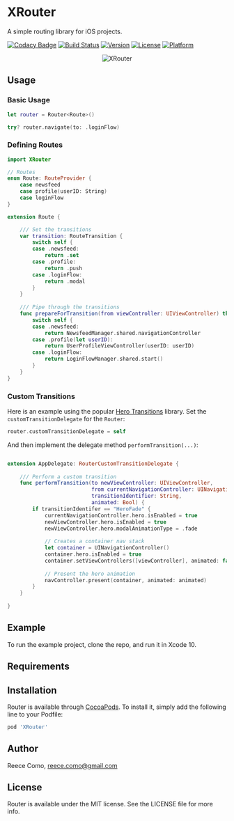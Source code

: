 # XRouter

A simple routing library for iOS projects.

[![Codacy Badge](https://api.codacy.com/project/badge/Grade/d0ef88b70fc843adb2944ce0d956269d)](https://app.codacy.com/app/reececomo/XRouter?utm_source=github.com&utm_medium=referral&utm_content=reececomo/XRouter&utm_campaign=Badge_Grade_Dashboard)
[![Build Status](https://travis-ci.org/reececomo/XRouter.svg?branch=master)](https://travis-ci.org/reececomo/XRouter)
[![Version](https://img.shields.io/cocoapods/v/XRouter.svg?style=flat)](https://cocoapods.org/pods/XRouter)
[![License](https://img.shields.io/cocoapods/l/XRouter.svg?style=flat)](https://cocoapods.org/pods/XRouter)
[![Platform](https://img.shields.io/cocoapods/p/XRouter.svg?style=flat)](https://cocoapods.org/pods/XRouter)

<p align="center">
<img src="https://raw.githubusercontent.com/reececomo/XRouter/master/XRouter.jpg" alt="XRouter" width="625" style="max-width:625px;width:auto;height:auto;"/>
</p>

## Usage
### Basic Usage
```swift
let router = Router<Route>()

try? router.navigate(to: .loginFlow)
```

### Defining Routes
```swift
import XRouter

// Routes
enum Route: RouteProvider {
    case newsfeed
    case profile(userID: String)
    case loginFlow
}

extension Route {

    /// Set the transitions
    var transition: RouteTransition {
        switch self {
        case .newsfeed:
            return .set
        case .profile:
            return .push
        case .loginFlow:
            return .modal
        }
    }
    
    /// Pipe through the transitions
    func prepareForTransition(from viewController: UIViewController) throws -> UIViewController {
        switch self {
        case .newsfeed:
            return NewsfeedManager.shared.navigationController
        case .profile(let userID):
            return UserProfileViewController(userID: userID)
        case .loginFlow:
            return LoginFlowManager.shared.start()
        }
    }
}
```

### Custom Transitions
Here is an example using the popular [Hero Transitions](https://github.com/HeroTransitions/Hero) library.
Set the `customTransitionDelegate` for the `Router`:
```swift
router.customTransitionDelegate = self
```
And then implement the delegate method `performTransition(...)`:
```swift

extension AppDelegate: RouterCustomTransitionDelegate {
    
    /// Perform a custom transition
    func performTransition(to newViewController: UIViewController,
                           from currentNavigationController: UINavigationController,
                           transitionIdentifier: String,
                           animated: Bool) {
        if transitionIdentifer == "HeroFade" {
            currentNavigationController.hero.isEnabled = true
            newViewController.hero.isEnabled = true
            newViewController.hero.modalAnimationType = .fade
            
            // Creates a container nav stack
            let container = UINavigationController()
            container.hero.isEnabled = true
            container.setViewControllers([viewController], animated: false)
            
            // Present the hero animation
            navController.present(container, animated: animated)
        }
    }
    
}
```

## Example

To run the example project, clone the repo, and run it in Xcode 10.

## Requirements

## Installation

Router is available through [CocoaPods](https://cocoapods.org). To install
it, simply add the following line to your Podfile:

```ruby
pod 'XRouter'
```

## Author

Reece Como, reece.como@gmail.com

## License

Router is available under the MIT license. See the LICENSE file for more info.
